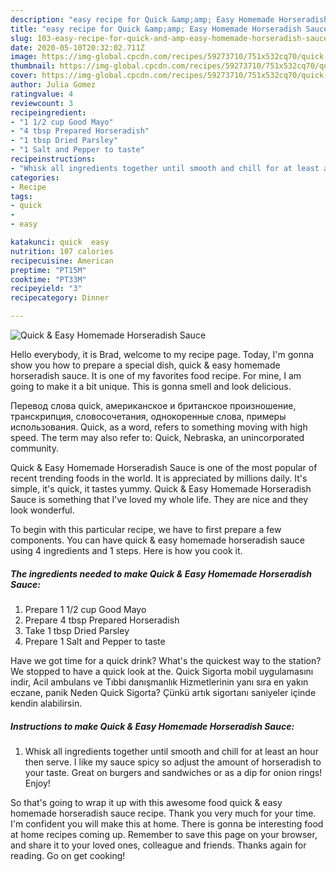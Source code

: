 ```yaml
---
description: "easy recipe for Quick &amp;amp; Easy Homemade Horseradish Sauce | how long to cook Quick &amp;amp; Easy Homemade Horseradish Sauce"
title: "easy recipe for Quick &amp;amp; Easy Homemade Horseradish Sauce | how long to cook Quick &amp;amp; Easy Homemade Horseradish Sauce"
slug: 103-easy-recipe-for-quick-and-amp-easy-homemade-horseradish-sauce-how-long-to-cook-quick-and-amp-easy-homemade-horseradish-sauce
date: 2020-05-10T20:32:02.711Z
image: https://img-global.cpcdn.com/recipes/59273710/751x532cq70/quick-easy-homemade-horseradish-sauce-recipe-main-photo.jpg
thumbnail: https://img-global.cpcdn.com/recipes/59273710/751x532cq70/quick-easy-homemade-horseradish-sauce-recipe-main-photo.jpg
cover: https://img-global.cpcdn.com/recipes/59273710/751x532cq70/quick-easy-homemade-horseradish-sauce-recipe-main-photo.jpg
author: Julia Gomez
ratingvalue: 4
reviewcount: 3
recipeingredient:
- "1 1/2 cup Good Mayo"
- "4 tbsp Prepared Horseradish"
- "1 tbsp Dried Parsley"
- "1 Salt and Pepper to taste"
recipeinstructions:
- "Whisk all ingredients together until smooth and chill for at least an hour then serve. I like my sauce spicy so adjust the amount of horseradish to your taste.  Great on burgers and sandwiches or as a dip for onion rings!  Enjoy!"
categories:
- Recipe
tags:
- quick
- 
- easy

katakunci: quick  easy 
nutrition: 107 calories
recipecuisine: American
preptime: "PT15M"
cooktime: "PT33M"
recipeyield: "3"
recipecategory: Dinner

---
```



![Quick &amp; Easy Homemade Horseradish Sauce](https://img-global.cpcdn.com/recipes/59273710/751x532cq70/quick-easy-homemade-horseradish-sauce-recipe-main-photo.jpg)

Hello everybody, it is Brad, welcome to my recipe page. Today, I'm gonna show you how to prepare a special dish, quick &amp; easy homemade horseradish sauce. It is one of my favorites food recipe. For mine, I am going to make it a bit unique. This is gonna smell and look delicious.

Перевод слова quick, американское и британское произношение, транскрипция, словосочетания, однокоренные слова, примеры использования. Quick, as a word, refers to something moving with high speed. The term may also refer to: Quick, Nebraska, an unincorporated community.

Quick &amp; Easy Homemade Horseradish Sauce is one of the most popular of recent trending foods in the world. It is appreciated by millions daily. It's simple, it's quick, it tastes yummy. Quick &amp; Easy Homemade Horseradish Sauce is something that I've loved my whole life. They are nice and they look wonderful.


To begin with this particular recipe, we have to first prepare a few components. You can have quick &amp; easy homemade horseradish sauce using 4 ingredients and 1 steps. Here is how you cook it.

<!--inarticleads1-->

##### The ingredients needed to make Quick &amp; Easy Homemade Horseradish Sauce:

1. Prepare 1 1/2 cup Good Mayo
1. Prepare 4 tbsp Prepared Horseradish
1. Take 1 tbsp Dried Parsley
1. Prepare 1 Salt and Pepper to taste


Have we got time for a quick drink? What&#39;s the quickest way to the station? We stopped to have a quick look at the. Quick Sigorta mobil uygulamasını indir, Acil ambulans ve Tıbbi danışmanlık Hizmetlerinin yanı sıra en yakın eczane, panik Neden Quick Sigorta? Çünkü artık sigortanı saniyeler içinde kendin alabilirsin. 

<!--inarticleads2-->

##### Instructions to make Quick &amp; Easy Homemade Horseradish Sauce:

1. Whisk all ingredients together until smooth and chill for at least an hour then serve. I like my sauce spicy so adjust the amount of horseradish to your taste.  Great on burgers and sandwiches or as a dip for onion rings!  Enjoy!




So that's going to wrap it up with this awesome food quick &amp; easy homemade horseradish sauce recipe. Thank you very much for your time. I'm confident you will make this at home. There is gonna be interesting food at home recipes coming up. Remember to save this page on your browser, and share it to your loved ones, colleague and friends. Thanks again for reading. Go on get cooking!
